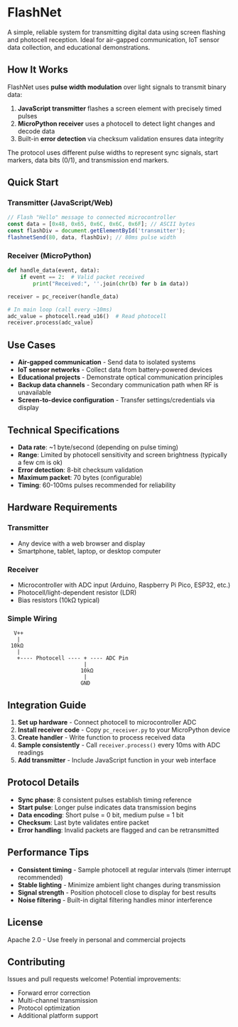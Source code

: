 # FlashNet

A simple, reliable system for transmitting digital data using screen flashing and photocell reception. Ideal for air-gapped communication, IoT sensor data collection, and educational demonstrations.

## How It Works

FlashNet uses **pulse width modulation** over light signals to transmit binary data:

1. **JavaScript transmitter** flashes a screen element with precisely timed pulses
2. **MicroPython receiver** uses a photocell to detect light changes and decode data
3. Built-in **error detection** via checksum validation ensures data integrity

The protocol uses different pulse widths to represent sync signals, start markers, data bits (0/1), and transmission end markers.

## Quick Start

### Transmitter (JavaScript/Web)
```javascript
// Flash "Hello" message to connected microcontroller
const data = [0x48, 0x65, 0x6C, 0x6C, 0x6F]; // ASCII bytes
const flashDiv = document.getElementById('transmitter');
flashnetSend(80, data, flashDiv); // 80ms pulse width
```

### Receiver (MicroPython)
```python
def handle_data(event, data):
    if event == 2:  # Valid packet received
        print("Received:", ''.join(chr(b) for b in data))

receiver = pc_receiver(handle_data)

# In main loop (call every ~10ms)
adc_value = photocell.read_u16()  # Read photocell
receiver.process(adc_value)
```

## Use Cases

- **Air-gapped communication** - Send data to isolated systems
- **IoT sensor networks** - Collect data from battery-powered devices  
- **Educational projects** - Demonstrate optical communication principles
- **Backup data channels** - Secondary communication path when RF is unavailable
- **Screen-to-device configuration** - Transfer settings/credentials via display

## Technical Specifications

- **Data rate**: ~1 byte/second (depending on pulse timing)
- **Range**: Limited by photocell sensitivity and screen brightness (typically a few cm is ok)
- **Error detection**: 8-bit checksum validation
- **Maximum packet**: 70 bytes (configurable)
- **Timing**: 60-100ms pulses recommended for reliability

## Hardware Requirements

### Transmitter
- Any device with a web browser and display 
- Smartphone, tablet, laptop, or desktop computer

### Receiver  
- Microcontroller with ADC input (Arduino, Raspberry Pi Pico, ESP32, etc.)
- Photocell/light-dependent resistor (LDR)
- Bias resistors (10kΩ typical)

### Simple Wiring
```
  V++
   |
 10kΩ
   |
   +---- Photocell ---- + ---- ADC Pin
                        |
                       10kΩ
                        |
                       GND
```

## Integration Guide

1. **Set up hardware** - Connect photocell to microcontroller ADC
2. **Install receiver code** - Copy `pc_receiver.py` to your MicroPython device
3. **Create handler** - Write function to process received data
4. **Sample consistently** - Call `receiver.process()` every 10ms with ADC readings
5. **Add transmitter** - Include JavaScript function in your web interface

## Protocol Details

- **Sync phase**: 8 consistent pulses establish timing reference
- **Start pulse**: Longer pulse indicates data transmission begins
- **Data encoding**: Short pulse = 0 bit, medium pulse = 1 bit
- **Checksum**: Last byte validates entire packet
- **Error handling**: Invalid packets are flagged and can be retransmitted

## Performance Tips

- **Consistent timing** - Sample photocell at regular intervals (timer interrupt recommended)
- **Stable lighting** - Minimize ambient light changes during transmission
- **Signal strength** - Position photocell close to display for best results
- **Noise filtering** - Built-in digital filtering handles minor interference

## License

Apache 2.0 - Use freely in personal and commercial projects

## Contributing

Issues and pull requests welcome! Potential improvements:
- Forward error correction
- Multi-channel transmission  
- Protocol optimization
- Additional platform support
